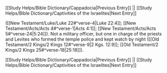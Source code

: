 [[Study Helps/Bible Dictionary/Cappadocia|Previous Entry]]  ||  [[Study Helps/Bible Dictionary/Captivities of the Israelites|Next Entry]]

 ([[New Testament/Luke/Luke 22#^verse-4|Luke 22:4]]; [[New Testament/Acts/Acts 4#^verse-1|Acts 4:1]]; [[New Testament/Acts/Acts 5#^verse-24|5:24]]). Not a military officer, but one in charge of the priests and Levites who formed the temple police and kept watch by night ([[Old Testament/2 Kings/2 Kings 12#^verse-9|2 Kgs. 12:9]]; [[Old Testament/2 Kings/2 Kings 25#^verse-18|25:18]]).

[[Study Helps/Bible Dictionary/Cappadocia|Previous Entry]]  ||  [[Study Helps/Bible Dictionary/Captivities of the Israelites|Next Entry]]